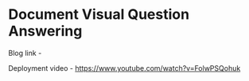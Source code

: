 # Document Visual Question Answering

Blog link - 

Deployment video - https://www.youtube.com/watch?v=FolwPSQohuk
